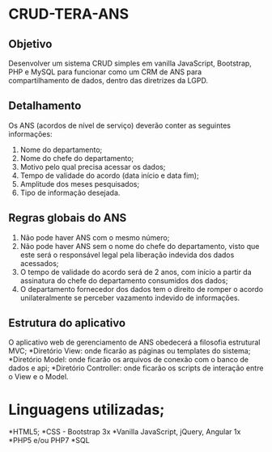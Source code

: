 # CRUD-TERA-ANS 

## Objetivo

Desenvolver um sistema CRUD simples em vanilla JavaScript, Bootstrap, PHP e MySQL para funcionar como um CRM de ANS para compartilhamento de dados, dentro das diretrizes da LGPD.

## Detalhamento

Os ANS (acordos de nível de serviço) deverão conter as seguintes informações:
1. Nome do departamento;
2. Nome do chefe do departamento;
3. Motivo pelo qual precisa acessar os dados;
4. Tempo de validade do acordo (data início e data fim);
5. Amplitude dos meses pesquisados;
6. Tipo de informação desejada.

## Regras globais do ANS

1. Não pode haver ANS com o mesmo número;
2. Não pode haver ANS sem o nome do chefe do departamento, visto que este será o responsável legal pela liberação indevida dos dados acessados;
3. O tempo de validade do acordo será de 2 anos, com início a partir da assinatura do chefe do departamento consumidos dos dados;
4. O departamento fornecedor dos dados tem o direito de romper o acordo unilateralmente se perceber vazamento indevido de informações.

## Estrutura do aplicativo

O aplicativo web de gerenciamento de ANS obedecerá a filosofia estrutural MVC;
*Diretório View: onde ficarão as páginas ou templates do sistema;
*Diretório Model: onde ficarão os arquivos de conexão com o banco de dados e api;
*Diretório Controller: onde ficarão os scripts de interação entre o View e o Model. 

# Linguagens utilizadas;

*HTML5;
*CSS - Bootstrap 3x
*Vanilla JavaScript, jQuery, Angular 1x
*PHP5 e/ou PHP7
*SQL